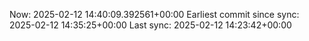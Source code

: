 Now: 2025-02-12 14:40:09.392561+00:00 Earliest commit since sync: 2025-02-12 14:35:25+00:00 Last sync: 2025-02-12 14:23:42+00:00
